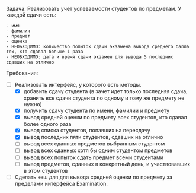 Задача: Реализовать учет успеваемости студентов по предметам.
У каждой сдачи есть:

    - имя
    - фамилия 
    - предмет
    - оценка
    - НЕОБХОДИМО: количество попыток сдачи экзамена вывода среднего балла тех, кто сдавал больше 1 раза
    - НЕОБХОДИМО: дата и время сдачи экзамен для вывода 5 последних сдавших на отлично

Требования:

- [ ] Реализовать интерфейс, у которого есть методы.
  - [x] добавить сдачу студента (в зачет идет только последняя сдача, хранить все сдачи студента по одному и тому же предмету не нужно)
  - [x] получить сдачу студента по имени, фамилии и предмету 
  - [x] вывод средней оценки по предмету всех студентов, кто сдавал более одного раза 
  - [x] вывод списка студентов, попавших на пересдачу
  - [x] вывод последних пяти студентов, сдавших на отлично
  - [ ] вывод всех сданных предметов выбранным студентом
  - [ ] вывод всех сданных хотя бы одним студентом предметов
  - [ ] вывод всех попыток сдать предмет всеми студентами
  - [ ] вывод предметов, сданных в конкретный день, и участвовавших в этом студентов
- [ ] Сделать кеш для для вывода средней оценки по предмету за пределами интерфейса Examination.